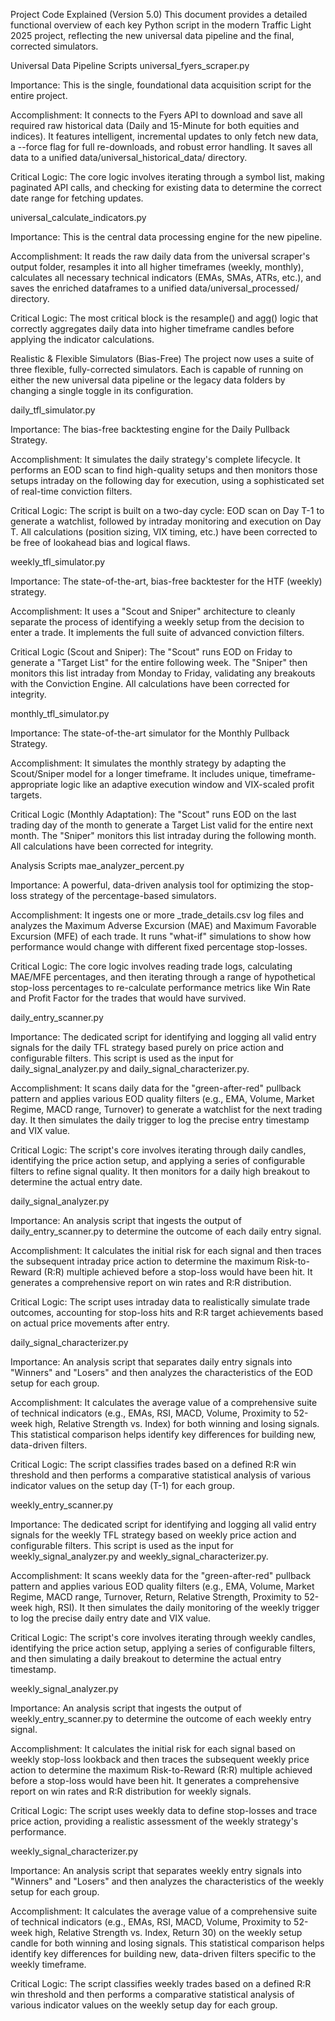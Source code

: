 Project Code Explained (Version 5.0)
This document provides a detailed functional overview of each key Python script in the modern Traffic Light 2025 project, reflecting the new universal data pipeline and the final, corrected simulators.

Universal Data Pipeline Scripts
universal_fyers_scraper.py

Importance: This is the single, foundational data acquisition script for the entire project.

Accomplishment: It connects to the Fyers API to download and save all required raw historical data (Daily and 15-Minute for both equities and indices). It features intelligent, incremental updates to only fetch new data, a --force flag for full re-downloads, and robust error handling. It saves all data to a unified data/universal_historical_data/ directory.

Critical Logic: The core logic involves iterating through a symbol list, making paginated API calls, and checking for existing data to determine the correct date range for fetching updates.

universal_calculate_indicators.py

Importance: This is the central data processing engine for the new pipeline.

Accomplishment: It reads the raw daily data from the universal scraper's output folder, resamples it into all higher timeframes (weekly, monthly), calculates all necessary technical indicators (EMAs, SMAs, ATRs, etc.), and saves the enriched dataframes to a unified data/universal_processed/ directory.

Critical Logic: The most critical block is the resample() and agg() logic that correctly aggregates daily data into higher timeframe candles before applying the indicator calculations.

Realistic & Flexible Simulators (Bias-Free)
The project now uses a suite of three flexible, fully-corrected simulators. Each is capable of running on either the new universal data pipeline or the legacy data folders by changing a single toggle in its configuration.

daily_tfl_simulator.py

Importance: The bias-free backtesting engine for the Daily Pullback Strategy.

Accomplishment: It simulates the daily strategy's complete lifecycle. It performs an EOD scan to find high-quality setups and then monitors those setups intraday on the following day for execution, using a sophisticated set of real-time conviction filters.

Critical Logic: The script is built on a two-day cycle: EOD scan on Day T-1 to generate a watchlist, followed by intraday monitoring and execution on Day T. All calculations (position sizing, VIX timing, etc.) have been corrected to be free of lookahead bias and logical flaws.

weekly_tfl_simulator.py

Importance: The state-of-the-art, bias-free backtester for the HTF (weekly) strategy.

Accomplishment: It uses a "Scout and Sniper" architecture to cleanly separate the process of identifying a weekly setup from the decision to enter a trade. It implements the full suite of advanced conviction filters.

Critical Logic (Scout and Sniper): The "Scout" runs EOD on Friday to generate a "Target List" for the entire following week. The "Sniper" then monitors this list intraday from Monday to Friday, validating any breakouts with the Conviction Engine. All calculations have been corrected for integrity.

monthly_tfl_simulator.py

Importance: The state-of-the-art simulator for the Monthly Pullback Strategy.

Accomplishment: It simulates the monthly strategy by adapting the Scout/Sniper model for a longer timeframe. It includes unique, timeframe-appropriate logic like an adaptive execution window and VIX-scaled profit targets.

Critical Logic (Monthly Adaptation): The "Scout" runs EOD on the last trading day of the month to generate a Target List valid for the entire next month. The "Sniper" monitors this list intraday during the following month. All calculations have been corrected for integrity.

Analysis Scripts
mae_analyzer_percent.py

Importance: A powerful, data-driven analysis tool for optimizing the stop-loss strategy of the percentage-based simulators.

Accomplishment: It ingests one or more _trade_details.csv log files and analyzes the Maximum Adverse Excursion (MAE) and Maximum Favorable Excursion (MFE) of each trade. It runs "what-if" simulations to show how performance would change with different fixed percentage stop-losses.

Critical Logic: The core logic involves reading trade logs, calculating MAE/MFE percentages, and then iterating through a range of hypothetical stop-loss percentages to re-calculate performance metrics like Win Rate and Profit Factor for the trades that would have survived.

daily_entry_scanner.py

Importance: The dedicated script for identifying and logging all valid entry signals for the daily TFL strategy based purely on price action and configurable filters. This script is used as the input for daily_signal_analyzer.py and daily_signal_characterizer.py.

Accomplishment: It scans daily data for the "green-after-red" pullback pattern and applies various EOD quality filters (e.g., EMA, Volume, Market Regime, MACD range, Turnover) to generate a watchlist for the next trading day. It then simulates the daily trigger to log the precise entry timestamp and VIX value.

Critical Logic: The script's core involves iterating through daily candles, identifying the price action setup, and applying a series of configurable filters to refine signal quality. It then monitors for a daily high breakout to determine the actual entry date.

daily_signal_analyzer.py

Importance: An analysis script that ingests the output of daily_entry_scanner.py to determine the outcome of each daily entry signal.

Accomplishment: It calculates the initial risk for each signal and then traces the subsequent intraday price action to determine the maximum Risk-to-Reward (R:R) multiple achieved before a stop-loss would have been hit. It generates a comprehensive report on win rates and R:R distribution.

Critical Logic: The script uses intraday data to realistically simulate trade outcomes, accounting for stop-loss hits and R:R target achievements based on actual price movements after entry.

daily_signal_characterizer.py

Importance: An analysis script that separates daily entry signals into "Winners" and "Losers" and then analyzes the characteristics of the EOD setup for each group.

Accomplishment: It calculates the average value of a comprehensive suite of technical indicators (e.g., EMAs, RSI, MACD, Volume, Proximity to 52-week high, Relative Strength vs. Index) for both winning and losing signals. This statistical comparison helps identify key differences for building new, data-driven filters.

Critical Logic: The script classifies trades based on a defined R:R win threshold and then performs a comparative statistical analysis of various indicator values on the setup day (T-1) for each group.

weekly_entry_scanner.py

Importance: The dedicated script for identifying and logging all valid entry signals for the weekly TFL strategy based on weekly price action and configurable filters. This script is used as the input for weekly_signal_analyzer.py and weekly_signal_characterizer.py.

Accomplishment: It scans weekly data for the "green-after-red" pullback pattern and applies various EOD quality filters (e.g., EMA, Volume, Market Regime, MACD range, Turnover, Return, Relative Strength, Proximity to 52-week high, RSI). It then simulates the daily monitoring of the weekly trigger to log the precise daily entry date and VIX value.

Critical Logic: The script's core involves iterating through weekly candles, identifying the price action setup, applying a series of configurable filters, and then simulating a daily breakout to determine the actual entry timestamp.

weekly_signal_analyzer.py

Importance: An analysis script that ingests the output of weekly_entry_scanner.py to determine the outcome of each weekly entry signal.

Accomplishment: It calculates the initial risk for each signal based on weekly stop-loss lookback and then traces the subsequent weekly price action to determine the maximum Risk-to-Reward (R:R) multiple achieved before a stop-loss would have been hit. It generates a comprehensive report on win rates and R:R distribution for weekly signals.

Critical Logic: The script uses weekly data to define stop-losses and trace price action, providing a realistic assessment of the weekly strategy's performance.

weekly_signal_characterizer.py

Importance: An analysis script that separates weekly entry signals into "Winners" and "Losers" and then analyzes the characteristics of the weekly setup for each group.

Accomplishment: It calculates the average value of a comprehensive suite of technical indicators (e.g., EMAs, RSI, MACD, Volume, Proximity to 52-week high, Relative Strength vs. Index, Return 30) on the weekly setup candle for both winning and losing signals. This statistical comparison helps identify key differences for building new, data-driven filters specific to the weekly timeframe.

Critical Logic: The script classifies weekly trades based on a defined R:R win threshold and then performs a comparative statistical analysis of various indicator values on the weekly setup day for each group.